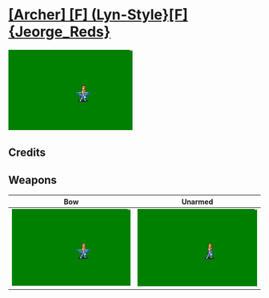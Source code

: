 # [\[Archer\] \[F\] \(Lyn-Style}\[F\]{Jeorge_Reds}](./)

<img src="./5.%20Bow/Bow_000.png" alt="[Archer] [F] (Lyn-Style}[F]{Jeorge_Reds} standing" />

## Credits



## Weapons


|Bow |Unarmed |
|  :---: | :---: |
| <img alt="Bow animation" src="./5.%20Bow/Bow.gif" /> | <img alt="Unarmed animation" src="./8.%20Unarmed/Unarmed.gif" /> |
